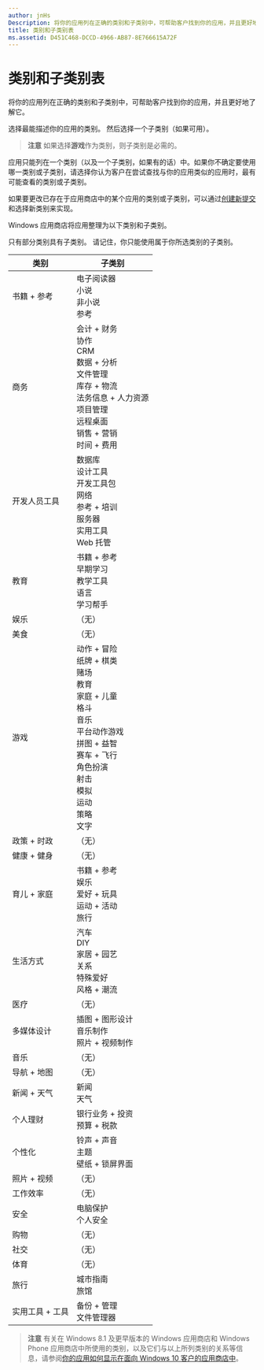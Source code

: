 ```yaml
---
author: jnHs
Description: 将你的应用列在正确的类别和子类别中，可帮助客户找到你的应用，并且更好地了解它。
title: 类别和子类别表
ms.assetid: D451C468-DCCD-4966-AB87-8E766615A72F
---
```


# 类别和子类别表


将你的应用列在正确的类别和子类别中，可帮助客户找到你的应用，并且更好地了解它。

选择最能描述你的应用的类别。 然后选择一个子类别（如果可用）。

> **注意** 如果选择**游戏**作为类别，则子类别是必需的。

 

应用只能列在一个类别（以及一个子类别，如果有的话）中。如果你不确定要使用哪一类别或子类别，请选择你认为客户在尝试查找与你的应用类似的应用时，最有可能查看的类别或子类别。

如果要更改已存在于应用商店中的某个应用的类别或子类别，可以通过[创建新提交](app-submissions.md)和选择新类别来实现。

Windows 应用商店将应用整理为以下类别和子类别。

只有部分类别具有子类别。 请记住，你只能使用属于你所选类别的子类别。


| 类别                    | 子类别                                       |
|-----------------------------|---------------------------------------------------|
| 书籍 + 参考           | 电子阅读器 <br> 小说 <br> 非小说 <br> 参考 |
| 商务                    | 会计 + 财务 <br> 协作 <br> CRM <br> 数据 + 分析 <br> 文件管理 <br> 库存 + 物流 <br> 法务信息 + 人力资源 <br> 项目管理 <br> 远程桌面 <br> 销售 + 营销 <br> 时间 + 费用 |
| 开发人员工具             | 数据库 <br> 设计工具 <br> 开发工具包 <br> 网络 <br> 参考 + 培训 <br> 服务器 <br> 实用工具 <br> Web 托管 |
| 教育                   | 书籍 + 参考 <br> 早期学习 <br> 教学工具 <br> 语言 <br> 学习帮手 |
| 娱乐               | （无）                                            |
| 美食               | （无）                                            |
| 游戏                       | 动作 + 冒险 <br> 纸牌 + 棋类 <br> 赌场 <br> 教育 <br> 家庭 + 儿童 <br> 格斗 <br> 音乐 <br> 平台动作游戏 <br> 拼图 + 益智 <br> 赛车 + 飞行 <br> 角色扮演 <br> 射击 <br> 模拟 <br> 运动 <br> 策略 <br> 文字 |
| 政策 + 时政       | （无）                                            |
| 健康 + 健身            | （无）                                            |
| 育儿 + 家庭               | 书籍 + 参考 <br> 娱乐 <br> 爱好 + 玩具 <br> 运动 + 活动 <br> 旅行 |
| 生活方式                   | 汽车 <br> DIY <br> 家居 + 园艺 <br> 关系 <br> 特殊爱好 <br> 风格 + 潮流 |
| 医疗                     | （无）                                            |
| 多媒体设计           | 插图 + 图形设计 <br> 音乐制作 <br> 照片 + 视频制作 |
| 音乐                       | （无）                                            |
| 导航 + 地图           | （无）                                            |
| 新闻 + 天气              | 新闻 <br> 天气                                 |
| 个人理财            | 银行业务 + 投资 <br> 预算 + 税款      |
| 个性化             | 铃声 + 声音 <br> 主题 <br> 壁纸 + 锁屏界面 |
| 照片 + 视频               | （无）                                            |
| 工作效率                | （无）                                            |
| 安全                    | 电脑保护 <br> 个人安全 <br>         |
| 购物                    | （无）                                            |
| 社交                      | （无）                                            |
| 体育                      | （无）                                            |
| 旅行                      | 城市指南 <br> 旅馆                           |
| 实用工具 + 工具           | 备份 + 管理 <br> 文件管理器                |
 

> **注意** 有关在 Windows 8.1 及更早版本的 Windows 应用商店和 Windows Phone 应用商店中所使用的类别，以及它们与以上所列类别的关系等信息，请参阅[你的应用如何显示在面向 Windows 10 客户的应用商店中](how-your-app-appears-in-the-store-for-windows-10-customers.md#category-changes)。



<!--HONumber=May16_HO2-->



